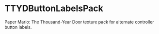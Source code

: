 # TTYDButtonLabelsPack
Paper Mario: The Thousand-Year Door texture pack for alternate controller button labels.
